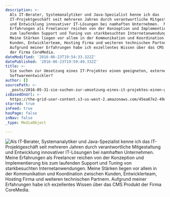 ```yaml
---
description: >-
  Als IT-Berater, Systemanalytiker und Java-Spezialist kenne ich das
  IT-Projektgeschäft seit mehreren Jahren durch verantwortliche Mitgestaltung
  und Entwicklung innovativer IT-Lösungen bei namhaften Unternehmen.  Meine
  Erfahrungen als Freelancer reichen von der Konzeption und Implementierung bis
  zum laufenden Support und Tuning von starkbesuchten Internetanwendungen. 
  Meine Stärken liegen vor allem in der Kommunikation und Koordination zwischen
  Kunden, Entwicklerteam, Hosting Firma und weiteren technischen Partnern.
  Aufgrund meiner Erfahrungen habe ich exzellentes Wissen über das CMS Produkt
  der Firma CoreMedia.
dateModified: '2016-06-23T19:54:33.322Z'
datePublished: '2016-06-23T19:59:49.332Z'
title: >-
  Sie suchen zur Umsetzung eines IT-Projektes einen geeigneten, externen
  Softwareentwickler?
author: []
sourcePath: >-
  _posts/2016-05-31-sie-suchen-zur-umsetzung-eines-it-projektes-einen-geeigneten.md
isBasedOnUrl: >-
  https://the-grid-user-content.s3-us-west-2.amazonaws.com/45ea67e2-49dc-430f-b85b-51e4435134d0.jpg
starred: true
inFeed: true
hasPage: false
inNav: false
_type: MediaObject

---
```

![Als IT-Berater, Systemanalytiker und Java-Spezialist kenne ich das IT-Projektgeschäft seit mehreren Jahren durch verantwortliche Mitgestaltung und Entwicklung innovativer IT-Lösungen bei namhaften Unternehmen. Meine Erfahrungen als Freelancer reichen von der Konzeption und Implementierung bis zum laufenden Support und Tuning von starkbesuchten Internetanwendungen. Meine Stärken liegen vor allem in der Kommunikation und Koordination zwischen Kunden, Entwicklerteam, Hosting Firma und weiteren technischen Partnern. Aufgrund meiner Erfahrungen habe ich exzellentes Wissen über das CMS Produkt der Firma CoreMedia.](https://the-grid-user-content.s3-us-west-2.amazonaws.com/45ea67e2-49dc-430f-b85b-51e4435134d0.jpg)